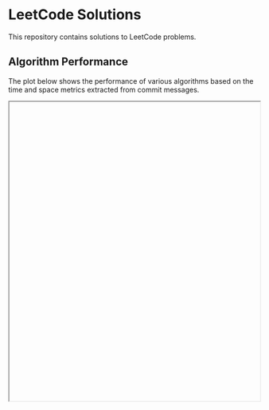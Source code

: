 # LeetCode Solutions

This repository contains solutions to LeetCode problems.

## Algorithm Performance

The plot below shows the performance of various algorithms based on the time and space metrics extracted from commit messages.

<iframe src="https://<username>.github.io/<repository-name>/algorithm_performance.html" width="100%" height="600px">
</iframe>